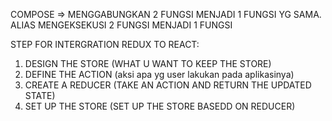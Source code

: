 COMPOSE => MENGGABUNGKAN 2 FUNGSI MENJADI 1 FUNGSI YG SAMA. ALIAS MENGEKSEKUSI 2 FUNGSI MENJADI 1 FUNGSI

STEP FOR INTERGRATION REDUX TO REACT:
1. DESIGN THE STORE (WHAT U WANT TO KEEP THE STORE)
2. DEFINE THE ACTION (aksi apa yg user lakukan pada aplikasinya)
3. CREATE A REDUCER (TAKE AN ACTION AND RETURN THE UPDATED STATE)
4. SET UP THE STORE (SET UP THE STORE BASEDD ON REDUCER)